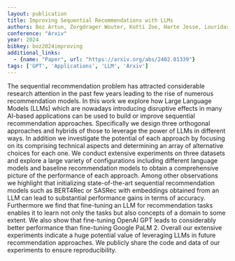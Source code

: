 ```yaml
---
layout: publication
title: Improving Sequential Recommendations with LLMs
authors: Boz Artun, Zorgdrager Wouter, Kotti Zoe, Harte Jesse, Louridas Panos, Jannach Dietmar, Fragkoulis Marios
conference: "Arxiv"
year: 2024
bibkey: boz2024improving
additional_links:
  - {name: "Paper", url: "https://arxiv.org/abs/2402.01339"}
tags: ['GPT', 'Applications', 'LLM', 'Arxiv']
---
```

The sequential recommendation problem has attracted considerable research attention in the past few years leading to the rise of numerous recommendation models. In this work we explore how Large Language Models (LLMs) which are nowadays introducing disruptive effects in many AI-based applications can be used to build or improve sequential recommendation approaches. Specifically we design three orthogonal approaches and hybrids of those to leverage the power of LLMs in different ways. In addition we investigate the potential of each approach by focusing on its comprising technical aspects and determining an array of alternative choices for each one. We conduct extensive experiments on three datasets and explore a large variety of configurations including different language models and baseline recommendation models to obtain a comprehensive picture of the performance of each approach. Among other observations we highlight that initializing state-of-the-art sequential recommendation models such as BERT4Rec or SASRec with embeddings obtained from an LLM can lead to substantial performance gains in terms of accuracy. Furthermore we find that fine-tuning an LLM for recommendation tasks enables it to learn not only the tasks but also concepts of a domain to some extent. We also show that fine-tuning OpenAI GPT leads to considerably better performance than fine-tuning Google PaLM 2. Overall our extensive experiments indicate a huge potential value of leveraging LLMs in future recommendation approaches. We publicly share the code and data of our experiments to ensure reproducibility.
